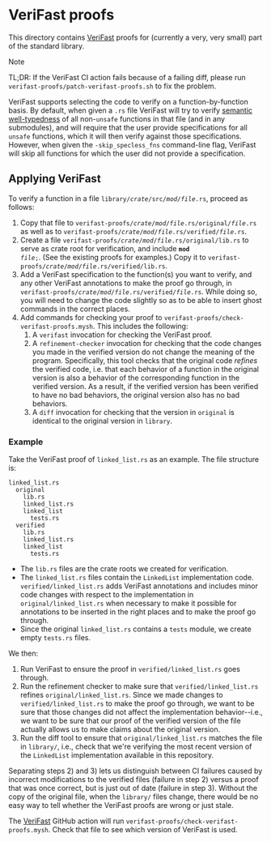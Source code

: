 # VeriFast proofs

This directory contains [VeriFast](../doc/src/tools/verifast.md) proofs for (currently a very, very small) part of the standard library.

> [!NOTE]  
> TL;DR: If the VeriFast CI action fails because of a failing diff, please run `verifast-proofs/patch-verifast-proofs.sh` to fix the problem.

VeriFast supports selecting the code to verify on a function-by-function basis. By default, when given a `.rs` file VeriFast will try to verify [semantic well-typedness](https://verifast.github.io/verifast/rust-reference/non-unsafe-funcs.html) of all non-`unsafe` functions in that file (and in any submodules), and will require that the user provide specifications for all `unsafe` functions, which it will then verify against those specifications. However, when given the `-skip_specless_fns` command-line flag, VeriFast will skip all functions for which the user did not provide a specification.

## Applying VeriFast

To verify a function in a file <code>library/<i>crate</i>/src/<i>mod</i>/<i>file</i>.rs</code>, proceed as follows:
1. Copy that file to <code>verifast-proofs/<i>crate</i>/<i>mod</i>/<i>file</i>.rs/original/<i>file</i>.rs</code> as well as to <code>verifast-proofs/<i>crate</i>/<i>mod</i>/<i>file</i>.rs/verified/<i>file</i>.rs</code>.
2. Create a file <code>verifast-proofs/<i>crate</i>/<i>mod</i>/<i>file</i>.rs/original/lib.rs</code> to serve as crate root for verification, and include <code><b>mod</b> <i>file</i>;</code>. (See the existing proofs for examples.) Copy it to <code>verifast-proofs/<i>crate</i>/<i>mod</i>/<i>file</i>.rs/verified/lib.rs</code>.
2. Add a VeriFast specification to the function(s) you want to verify, and any other VeriFast annotations to make the proof go through, in <code>verifast-proofs/<i>crate</i>/<i>mod</i>/<i>file</i>.rs/verified/<i>file</i>.rs</code>. While doing so, you will need to change the code slightly so as to be able to insert ghost commands in the correct places. 
3. Add commands for checking your proof to `verifast-proofs/check-verifast-proofs.mysh`. This includes the following:
    1. A `verifast` invocation for checking the VeriFast proof.
    2. A `refinement-checker` invocation for checking that the code changes you made in the verified version do not change the meaning of the program. Specifically, this tool checks that the original code *refines* the verified code, i.e. that each behavior of a function in the original version is also a behavior of the corresponding function in the verified version. As a result, if the verified version has been verified to have no bad behaviors, the original version also has no bad behaviors.
    3. A `diff` invocation for checking that the version in `original` is identical to the original version in `library`.

### Example

Take the VeriFast proof of `linked_list.rs` as an example. The file structure is:

```
linked_list.rs
  original
    lib.rs
    linked_list.rs
    linked_list
      tests.rs
  verified
    lib.rs
    linked_list.rs
    linked_list
      tests.rs
```
- The `lib.rs` files are the crate roots we created for verification.
- The `linked_list.rs` files contain the `LinkedList` implementation code. `verified/linked_list.rs` adds VeriFast annotations and includes minor code changes with respect to the implementation in `original/linked_list.rs` when necessary to make it possible for annotations to be inserted in the right places and to make the proof go through.
- Since the original `linked_list.rs` contains a `tests` module, we create empty `tests.rs` files.

We then:
1. Run VeriFast to ensure the proof in `verified/linked_list.rs` goes through.
2. Run the refinement checker to make sure that `verified/linked_list.rs` refines `original/linked_list.rs`. Since we made changes to `verified/linked_list.rs` to make the proof go through, we want to be sure that those changes did not affect the implementation behavior--i.e., we want to be sure that our proof of the verified version of the file actually allows us to make claims about the original version.
3. Run the diff tool to ensure that `original/linked_list.rs` matches the file in `library/`, i.e., check that we're verifying the most recent version of the `LinkedList` implementation available in this repository.

Separating steps 2) and 3) lets us distinguish between CI failures caused by incorrect modifications to the verified files (failure in step 2) versus a proof that was once correct, but is just out of date (failure in step 3). Without the copy of the original file, when the `library/` files change, there would be no easy way to tell whether the VeriFast proofs are wrong or just stale.

The [VeriFast](../.github/workflows/verifast.yml) GitHub action will run `verifast-proofs/check-verifast-proofs.mysh`. Check that file to see which version of VeriFast is used.
